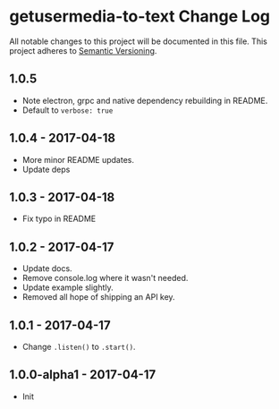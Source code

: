# getusermedia-to-text Change Log
All notable changes to this project will be documented in this file.
This project adheres to [Semantic Versioning](http://semver.org/).

## 1.0.5

* Note electron, grpc and native dependency rebuilding in README.
* Default to `verbose: true`

## 1.0.4 - 2017-04-18

* More minor README updates.
* Update deps

## 1.0.3 - 2017-04-18

* Fix typo in README

## 1.0.2 - 2017-04-17

* Update docs.
* Remove console.log where it wasn't needed.
* Update example slightly.
* Removed all hope of shipping an API key.

## 1.0.1 - 2017-04-17

* Change `.listen()` to `.start()`.

## 1.0.0-alpha1 - 2017-04-17

* Init
